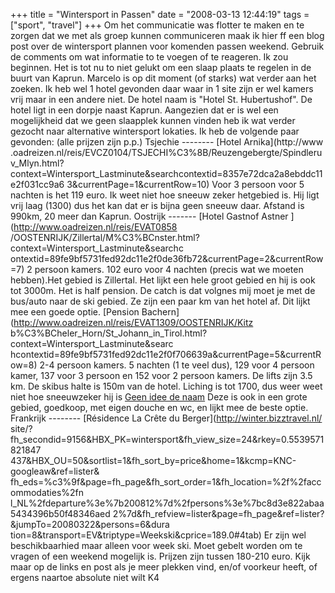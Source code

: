 +++
title = "Wintersport in Passen"
date = "2008-03-13 12:44:19"
tags = ["sport", "travel"]
+++
Om het communicatie was flotter te maken en te zorgen dat we met als groep
kunnen communiceren maak ik hier ff een blog post over de wintersport plannen
voor komenden passen weekend. Gebruik de comments om wat informatie to te
voegen of te reageren. Ik zou beginnen. Het is tot nu to niet gelukt om een
slaap plaats te regelen in de buurt van Kaprun. Marcelo is op dit moment (of
starks) wat verder aan het zoeken. Ik heb wel 1 hotel gevonden daar waar in 1
site zijn er wel kamers vrij maar in een andere niet. De hotel naam is "Hotel
St. Hubertushof". De hotel ligt in een dorpje naast Kaprun. Aangezien dat er
is wel een mogelijkheid dat we geen slaapplek kunnen vinden heb ik wat verder
gezocht naar alternative wintersport lokaties. Ik heb de volgende paar
gevonden: (alle prijzen zijn p.p.) Tsjechie -------- [Hotel Arnika](http://www
.oadreizen.nl/reis/EVCZ0104/TSJECHI%C3%8B/Reuzengebergte/Spindleruv_Mlyn.html?
context=Wintersport_Lastminute&searchcontextid=8357e72dca2a8ebddc11e2f031cc9a6
3&currentPage=1&currentRow=10) Voor 3 persoon voor 5 nachten is het 119 euro.
Ik weet niet hoe sneeuw zeker hetgebied is. Hij ligt vrij laag (1300) dus het
kan dat er is bijna geen sneeuw daar. Afstand is 990km, 20 meer dan Kaprun.
Oostrijk ------- [Hotel Gastnof Astner ](http://www.oadreizen.nl/reis/EVAT0858
/OOSTENRIJK/Zillertal/M%C3%BCnster.html?context=Wintersport_Lastminute&searchc
ontextid=89fe9bf5731fed92dc11e2f0de36fb72&currentPage=2&currentRow=7) 2
persoon kamers. 102 euro voor 4 nachten (precis wat we moeten hebben).Het
gebied is Zillertal. Het lijkt een hele groot gebied en hij is ook tot 3000m.
Het is half pension. De catch is dat volgnes mij moet je met de bus/auto naar
de ski gebied. Ze zijn een paar km van het hotel af. Dit lijkt mee een goede
optie. [Pension Bachern](http://www.oadreizen.nl/reis/EVAT1309/OOSTENRIJK/Kitz
b%C3%BCheler_Horn/St_Johann_in_Tirol.html?context=Wintersport_Lastminute&searc
hcontextid=89fe9bf5731fed92dc11e2f0f706639a&currentPage=5&currentRow=8) 2-4
persoon kamers. 5 nachten (1 te veel dus), 129 voor 4 persoon kamer, 137 voor
3 persoon en 152 voor 2 persoon kamers. De lifts zijn 3.5 km. De skibus halte
is 150m van de hotel. Liching is tot 1700, dus weer weet niet hoe sneeuwzeker
hij is [Geen idee de naam](http://feratel-finkenberg.concentrator.net/show_hotelroom.asp?ID=79005987) Deze is ook in een
grote gebied, goedkoop, met eigen douche en wc, en lijkt mee de beste optie.
Frankrijk -------- [Résidence La Crête du Berger](http://winter.bizztravel.nl/
site/?fh_secondid=9156&HBX_PK=wintersport&fh_view_size=24&rkey=0.5539571821847
437&HBX_OU=50&sortlist=1&fh_sort_by=price&home=1&kcmp=KNC-googleaw&ref=lister&
fh_eds=%c3%9f&page=fh_page&fh_sort_order=1&fh_location=%2f%2faccommodaties%2fn
l_NL%2fdeparture%3e%7b200812%7d%2fpersons%3e%7bc8d3e822abaa5434396b50f48346aed
2%7d&fh_refview=lister&page=fh_page&ref=lister?&jumpTo=20080322&persons=6&dura
tion=8&transport=EV&triptype=Weekski&cprice=189.0#4tab) Er zijn wel
beschikbaarhied maar alleen voor week ski. Moet gebelt worden om te vragen of
een weekend mogelijk is. Prijzen zijn tussen 180-210 euro. Kijk maar op de
links en post als je meer plekken vind, en/of voorkeur heeft, of ergens
naartoe absolute niet wilt K4

